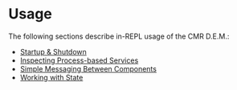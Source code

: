 # Usage

The following sections describe in-REPL usage of the CMR D.E.M.:

* [Startup & Shutdown](3010-startup-shutdown.html)
* [Inspecting Process-based Services](3020-service-processes.html)
* [Simple Messaging Between Components](3030-messaging.html)
* [Working with State](3040-state.html)
